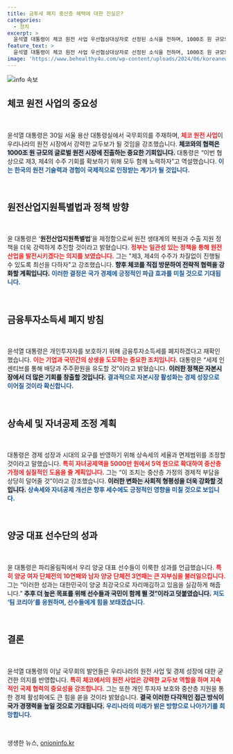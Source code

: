 ```yaml
---
title: 금투세 폐지 중산층 혜택에 대한 진실은?
categories:
  - 정치
excerpt: >
  윤석열 대통령이 체코 원전 사업 우선협상대상자로 선정된 소식을 전하며, 1000조 원 규모의 글로벌 원전 시장 진출 가능성을 강조했다. 금융투자소득세 폐지 계획도 재확인하며 자본시장 개혁을 예고했다.
feature_text: >
  윤석열 대통령이 체코 원전 사업 우선협상대상자로 선정된 소식을 전하며, 1000조 원 규모의 글로벌 원전 시장 진출 가능성을 강조했다. 금융투자소득세 폐지 계획도 재확인하며 자본시장 개혁을 예고했다.
image: 'https://www.behealthy4u.com/wp-content/uploads/2024/06/koreanews.jpg'
---
```


<p><img src="https://www.behealthy4u.com/wp-content/uploads/2024/06/koreanews.jpg" alt="info 속보" /></p>

<h2 data-ke-size="size26">체코 원전 사업의 중요성</h2>

<p data-ke-size="size16">&nbsp;</p>

<p>윤석열 대통령은 30일 서울 용산 대통령실에서 국무회의를 주재하며, <b><span style="color: #ee2323;">체코 원전 사업</span></b>이 우리나라의 원전 시장에서 강력한 교두보가 될 것임을 강조했습니다. <b><span style="background-color: #21538527;">체코와의 협력은 1000조 원 규모의 글로벌 원전 시장에 진출하는 중요한 기회입니다.</span></b> 대통령은 “이번 협상으로 제3, 제4의 수주 기회를 확보하기 위해 모두 함께 노력하자”고 역설했습니다. <b><span style="color: #1a5490;">이는 한국의 원전 기술력과 경험이 국제적으로 인정받는 계기가 될 것입니다.</span></b></p>

<p data-ke-size="size16">&nbsp;</p>

<h2 data-ke-size="size26">원전산업지원특별법과 정책 방향</h2>

<p data-ke-size="size16">&nbsp;</p>

<p>윤 대통령은 ‘<b>원전산업지원특별법</b>’을 제정함으로써 원전 생태계의 복원과 수출 지원 정책을 더욱 강력하게 추진할 것이라고 밝혔습니다. <b><span style="color: #ee2323;">정부는 일관성 있는 정책을 통해 원전 산업을 발전시키겠다는 의지를 보였습니다.</span></b> 그는 "제3, 제4의 수주가 차질없이 진행될 수 있도록 최선을 다하자"고 강조했습니다. <b><span style="background-color: #21538527;">향후 체코를 직접 방문하여 전략적 협력을 강화할 계획입니다.</span></b> <b><span style="color: #1a5490;">이러한 결정은 국가 경제에 긍정적인 파급 효과를 미칠 것으로 기대됩니다.</span></b></p>

<p data-ke-size="size16">&nbsp;</p>

<h2 data-ke-size="size26">금융투자소득세 폐지 방침</h2>

<p data-ke-size="size16">&nbsp;</p>

<p>윤석열 대통령은 개인투자자를 보호하기 위해 금융투자소득세를 폐지하겠다고 재확인했습니다. <b><span style="color: #ee2323;">이는 기업과 국민간의 상생을 도모하는 중요한 조치입니다.</span></b> 대통령은 “세제 인센티브를 통해 배당과 주주환원을 유도할 것”이라고 밝혔습니다. <b><span style="background-color: #21538527;">이러한 정책은 자본시장에서 더 많은 기회를 창출할 것입니다.</span></b> <b><span style="color: #1a5490;">결과적으로 자본시장 활성화는 경제 성장으로 이어질 것이라 확신합니다.</span></b></p>

<p data-ke-size="size16">&nbsp;</p>

<h2 data-ke-size="size26">상속세 및 자녀공제 조정 계획</h2>

<p data-ke-size="size16">&nbsp;</p>

<p>대통령은 경제 성장과 시대의 요구를 반영하기 위해 상속세의 세율과 면제범위를 조정할 것이라고 말했습니다. <b><span style="color: #ee2323;">특히 자녀공제액을 5000만 원에서 5억 원으로 확대하여 중산층 가정에 실질적인 도움을 줄 계획입니다.</span></b> 그는 “이 조치는 중산층 가정의 경제적 부담을 상당히 덜어줄 것”이라고 강조했습니다. <b><span style="background-color: #21538527;">이러한 변화는 사회적 형평성을 더욱 강화할 것입니다.</span></b> <b><span style="color: #1a5490;">상속세와 자녀공제 개선은 향후 세수에도 긍정적인 영향을 미칠 것으로 보입니다.</span></b></p>

<p data-ke-size="size16">&nbsp;</p>

<h2 data-ke-size="size26">양궁 대표 선수단의 성과</h2>

<p data-ke-size="size16">&nbsp;</p>

<p>윤 대통령은 파리올림픽에서 우리 양궁 대표 선수들이 이룩한 성과를 언급했습니다. <b><span style="color: #ee2323;">특히 양궁 여자 단체전의 10연패와 남자 양궁 단체전 3연패는 큰 자부심을 불러일으킵니다.</span></b> 그는 “이러한 성과는 대한민국이 양궁 최강국으로 자리매김하고 있음을 실감하게 해줍니다.” <b><span style="background-color: #21538527;">추후 더 높은 목표를 위해 선수들과 국민이 함께 뛸 것”이라고 덧붙였습니다.</span></b> <b><span style="color: #1a5490;">저도 ‘팀 코리아’를 응원하며, 선수들에게 힘을 보태겠습니다.</span></b></p>

<p data-ke-size="size16">&nbsp;</p>

<h2 data-ke-size="size26">결론</h2>

<p data-ke-size="size16">&nbsp;</p>

<p>윤석열 대통령의 이날 국무회의 발언들은 우리나라의 원전 사업 및 경제 성장에 대한 굳건한 의지를 반영합니다. <b><span style="color: #ee2323;">특히 체코에서의 원전 사업은 강력한 교두보 역할을 하며 지속적인 국제 협력의 중요성을 강조합니다.</span></b> 그는 또한 개인 투자자 보호와 중산층 지원을 통한 경제 활성화에도 큰 힘을 쏟을 것이라 밝혔습니다. <b><span style="background-color: #21538527;">결국 이러한 다각적인 접근 방식이 국가 경쟁력을 높일 것으로 기대됩니다.</span></b> <b><span style="color: #1a5490;">우리나라의 미래가 밝은 방향으로 나아가기를 희망합니다.</span></b></p>

<p data-ke-size="size16">&nbsp;</p>
생생한 뉴스, <a href="https://onioninfo.kr" rel="dofollow">onioninfo.kr</a>


